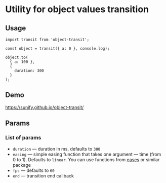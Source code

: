 # Utility for object values transition

## Usage

```es6
import transit from 'object-transit';

const object = transit({ a: 0 }, console.log);

object.to(
  { a: 100 },
  {
    duration: 300
  }
);
```

## Demo

https://sunify.github.io/object-transit/

## Params

### List of params

- `duration` — duration in ms, defaults to `300`
- `easing` — simple easing function that takes one argument — time (from 0 to 1). Defaults to `linear`. You can use functions from [eases](https://www.npmjs.com/package/eases) or similar package
- `fps` — defaults to `60`
- `end` — transition end callback
